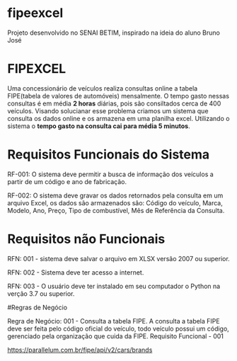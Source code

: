# fipeexcel
Projeto desenvolvido no SENAI BETIM, inspirado na ideia do aluno Bruno José
<h1> FIPEXCEL </h1>
Uma concessionário de veículos realiza consultas online a tabela FIPE(tabela de valores de automóveis) mensalmente. O tempo gasto nessas consultas é em média <b>2 horas</b> diárias, pois são consiltados cerca de 400 veículos. Visando solucianar esse problema criamos um sistema que consulta os dados online e os armazena em uma planilha excel. Utilizando o sistema o <b>tempo gasto na consulta cai para média 5 minutos</b>.




# Requisitos Funcionais do Sistema

RF-001: O sistema deve permitir a busca de informação dos veículos a partir de um código e ano de fabricação.  

RF-002: O sistema deve gravar os dados retornados pela consulta em um arquivo Excel, os dados são armazenados sâo: Código do veículo, Marca, Modelo, Ano, Preço, Tipo de combustível, Mês de Referência da Consulta.



# Requisitos não Funcionais

RFN: 001 - sistema deve salvar o arquivo em XLSX versão 2007 ou superior.

RFN: 002 - Sistema deve ter acesso a internet.

RFN: 003 - O usuário deve ter instalado em seu computador o Python na verção 3.7 ou superior.



#Regras de Negócio

Regra de Negócio: 001 - Consulta a tabela FIPE. A consulta a tabela FIPE deve ser feita pelo código oficial do veículo, todo veículo possui um código, gerenciado pela organização que cuida da FIPE. Requisito Funcional - 001



https://parallelum.com.br/fipe/api/v2/cars/brands

